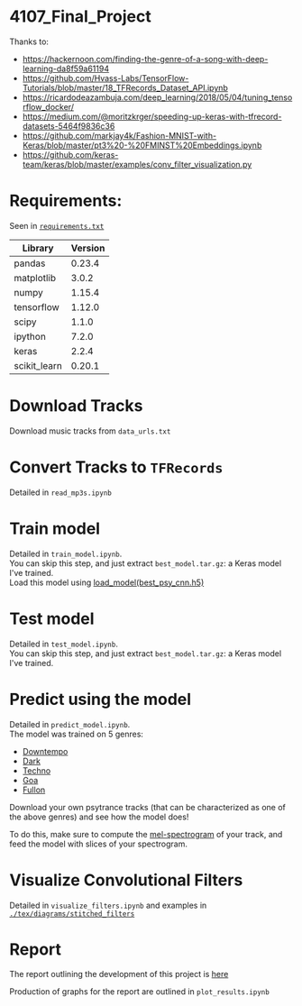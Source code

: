 # 4107_Final_Project

Thanks to:

* https://hackernoon.com/finding-the-genre-of-a-song-with-deep-learning-da8f59a61194
* https://github.com/Hvass-Labs/TensorFlow-Tutorials/blob/master/18_TFRecords_Dataset_API.ipynb
* https://ricardodeazambuja.com/deep_learning/2018/05/04/tuning_tensorflow_docker/
* https://medium.com/@moritzkrger/speeding-up-keras-with-tfrecord-datasets-5464f9836c36
* https://github.com/markjay4k/Fashion-MNIST-with-Keras/blob/master/pt3%20-%20FMINST%20Embeddings.ipynb
* https://github.com/keras-team/keras/blob/master/examples/conv_filter_visualization.py

# Requirements:

Seen in [`requirements.txt`](./py/requirements.txt)

|Library|Version|
|-------|-------|
|pandas|0.23.4|
|matplotlib|3.0.2|
|numpy|1.15.4|
|tensorflow|1.12.0|
|scipy|1.1.0|
|ipython|7.2.0|
|keras|2.2.4|
|scikit_learn|0.20.1|

# Download Tracks

Download music tracks from `data_urls.txt`

# Convert Tracks to `TFRecords`

Detailed in `read_mp3s.ipynb`

# Train model 

Detailed in `train_model.ipynb`.  
You can skip this step, and just extract `best_model.tar.gz`: a Keras model
I've trained.   
Load this model using [load_model(best_psy_cnn.h5)](https://stackoverflow.com/a/43263973/8822734)

# Test model 

Detailed in `test_model.ipynb`.  
You can skip this step, and just extract `best_model.tar.gz`: a Keras model
I've trained.   

# Predict using the model

Detailed in `predict_model.ipynb`.   
The model was trained on 5 genres:
* [Downtempo](http://www.ektoplazm.com/style/downtempo)
* [Dark](http://www.ektoplazm.com/style/darkpsy)
* [Techno](http://www.ektoplazm.com/style/techno)
* [Goa](http://www.ektoplazm.com/style/goa)
* [Fullon](http://www.ektoplazm.com/style/full-on)

Download your own psytrance tracks (that can be characterized as one of the
above genres) and see how the model does!

To do this, make sure to compute the [mel-spectrogram](https://librosa.github.io/librosa/generated/librosa.feature.melspectrogram.html)
of your track, and feed the model with slices of your spectrogram.

# Visualize Convolutional Filters

Detailed in `visualize_filters.ipynb` and 
examples in [`./tex/diagrams/stitched_filters`](./tex/diagrams/)

# Report

The report outlining the development of this project is [here](./tex/report.pdf)

Production of graphs for the report are outlined in `plot_results.ipynb`
